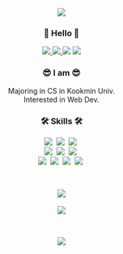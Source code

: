 <p align="center">
  <img src="https://capsule-render.vercel.app/api?type=soft&color=auto&height=150&section=header&text=MinJeongKim&fontSize=70&animation=twinkling" />

<h3 align="center">🤗 Hello 🤗</h3>
<p align="center">
  <a href="https://solved.ac/minjj0905"><img src="http://mazassumnida.wtf/api/mini/generate_badge?boj=minjj0905" /> </a>
  <a href="https://velog.io/@minjj0905"><img src="https://img.shields.io/badge/-minjj0905-%2320C997?style=flat&logo=Vimeo&logoColor=white" /> </a>
  <a href="https://www.instagram.com/ming._.0905/"><img src="https://img.shields.io/badge/Instagram-E4405F?style=flat&logo=Instagram&logoColor=white&link=https://www.instagram.com/ming._.0905/"/></a>
  <a href="mailto:minjj0905@kookmin.ac.kr"><img src="https://img.shields.io/badge/Gmail-d14836?style=flat&logo=Gmail&logoColor=white&link=minjj0905@kookmin.ac.kr"/></a>
</p>


<h3 align="center">😎 I am 😎</h3>
<p align="center">Majoring in CS in Kookmin Univ.<br/>Interested in Web Dev.</p>


<h3 align="center">🛠 Skills 🛠</h3>
<p align="center">
  <img src="https://img.shields.io/badge/Javascript-ffb13b?style=flat-square&logo=javascript&logoColor=white"/>&nbsp
  <img src="https://img.shields.io/badge/Typescript-3178C6?style=flat-square&logo=typescript&logoColor=white"/>&nbsp
  <img src="https://img.shields.io/badge/React-61DAFB?style=flat-square&logo=react&logoColor=white"/>&nbsp
  <br />
  <img src="https://img.shields.io/badge/ReactQuery-ff4154?style=flat-square&logo=ReactQuery&logoColor=white"/>&nbsp
  <img src="https://img.shields.io/badge/Redux-764ABC?style=flat-square&logo=redux&logoColor=white"/>&nbsp
  <img src="https://img.shields.io/badge/styled--components-db7093?style=flat-square&logo=styled-components&logoColor=white"/>&nbsp
  <br />
  <img src="https://img.shields.io/badge/Python-3766AB?style=flat-square&logo=Python&logoColor=white"/>&nbsp 
  <img src="https://img.shields.io/badge/Django-092E20?style=flat-square&logo=Django&logoColor=white"/>&nbsp 
  <img src="https://img.shields.io/badge/Django-092E20?style=flat-square&logo=Django&logoColor=white"/>&nbsp 
  <img src="https://img.shields.io/badge/Amazon_AWS-232f3e?style=flat-square&logo=AmazonAWS&logoColor=white"/>&nbsp 
</p>

<br/>

<p align="center">
  <img src="https://github-readme-stats.vercel.app/api?username=minjj0905" />
  <br/>
  <br/>
  <a href="https://velog-readme-stats.vercel.app/api/redirect?name=minjj0905"><img src="https://velog-readme-stats.vercel.app/api?name=minjj0905" /> </a>
</p>
<br/>

<p align="center">
  <a href="https://hits.seeyoufarm.com"><img src="https://hits.seeyoufarm.com/api/count/incr/badge.svg?url=https%3A%2F%2Fgithub.com%2Fminjj0905&count_bg=%23ED6DA3&title_bg=%2386757E&icon=github.svg&icon_color=%23E1DEDE&title=hits&edge_flat=false"/></a>
</p>

<p/>
